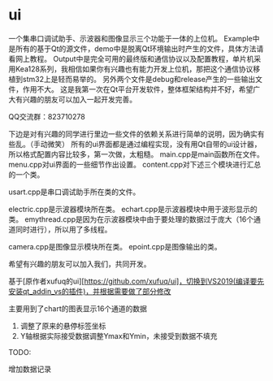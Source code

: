 # ui
一个集串口调试助手、示波器和图像显示三个功能于一体的上位机。
Example中是所有的基于Qt的源文件，demo中是脱离Qt环境输出时产生的文件，具体方法请看网上教程。
Output中是完全可用的最终版和通信协议以及配置教程，单片机采用Kea128系列，我相信如果你有兴趣也有能力开发上位机，那把这个通信协议移植到stm32上是轻而易举的。
另外两个文件是debug和release产生的一些输出文件，作用不大。
这是我第一次在Qt平台开发软件，整体框架结构并不好，希望广大有兴趣的朋友可以加入一起开发完善。

QQ交流群：823710278

下边是对有兴趣的同学进行里边一些文件的依赖关系进行简单的说明，因为确实有些乱。（手动微笑）
所有的ui界面都是通过编程实现，没有用Qt自带的ui设计器，所以格式配置内容比较多，第一次做，太粗糙。
main.cpp是main函数所在文件。
menu.cpp对ui界面的一些细节作出设置。
content.cpp对下述三个模块进行汇总的一个类。

usart.cpp是串口调试助手所在类的文件。

electric.cpp是示波器模块所在类。
echart.cpp是示波器模块中用于波形显示的类。
emythread.cpp是因为在示波器模块中由于要处理的数据过于庞大（16个通道同时进行），所以用了多线程。

camera.cpp是图像显示模块所在类。
epoint.cpp是图像输出的类。

希望有兴趣的朋友可以加入我们，共同开发。





基于[原作者xufuq的ui][https://github.com/xufuq/ui]，切换到VS2019(编译要先安装qt_addin_vs的插件)，并根据需要做了部分修改

主要用到了chart的图表显示16个通道的数据

1. 调整了原来的悬停标签坐标
2. Y轴根据实际接受数据调整Ymax和Ymin，未接受到数据不填充

TODO:

增加数据记录
